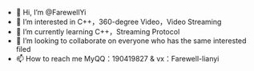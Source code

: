 - 👋 Hi, I’m @FarewellYi
- 👀 I’m interested in C++，360-degree Video，Video Streaming
- 🌱 I’m currently learning C++，Streaming Protocol
- 💞️ I’m looking to collaborate on everyone who has the same interested filed
- 📫 How to reach me MyQQ：190419827 & vx：Farewell-lianyi

<!---
FarewellYi/FarewellYi is a ✨ special ✨ repository because its `README.md` (this file) appears on your GitHub profile.
You can click the Preview link to take a look at your changes.
--->
